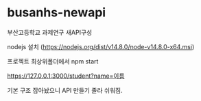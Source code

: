 # busanhs-newapi
부산고등학교 과제연구 새API구성

nodejs 설치 (https://nodejs.org/dist/v14.8.0/node-v14.8.0-x64.msi)

프로젝트 최상위폴더에서 npm start

https://127.0.0.1:3000/student?name=이름

기본 구조 잡아놨으니 API 만들기 졸라 쉬워짐.
